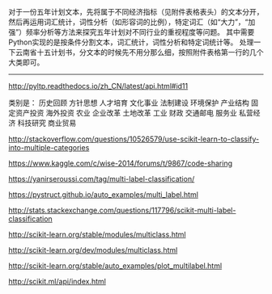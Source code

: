 

对于一份五年计划文本，先将属于不同经济指标（见附件表格表头）的文本分开，
然后再运用词汇统计，词性分析（如形容词的比例），特定词汇（如“大力”，“加强”）频率分析等方法来探究五年计划对不同行业的重视程度等问题。 
其中需要Python实现的是按条件分割文本，词汇统计，词性分析和特定词统计等。 
处理一下云南省十五计划书，分文本的时候先不用分那么细，按照附件表格第一行的几个大类即可。

---  
http://pyltp.readthedocs.io/zh_CN/latest/api.html#id11  


类别是：
历史回顾
方针思想
人才培育
文化事业
法制建设
环境保护
产业结构
固定资产投资
海外投资
农业
企业改革
土地改革
工业
财政
交通邮电
服务业
私营经济
科技研究
商业贸易

http://stackoverflow.com/questions/10526579/use-scikit-learn-to-classify-into-multiple-categories  

https://www.kaggle.com/c/wise-2014/forums/t/9867/code-sharing  

https://yanirseroussi.com/tag/multi-label-classification/  

https://pystruct.github.io/auto_examples/multi_label.html  

http://stats.stackexchange.com/questions/117796/scikit-multi-label-classification  

http://scikit-learn.org/stable/modules/multiclass.html  

http://scikit-learn.org/dev/modules/multiclass.html  

http://scikit-learn.org/stable/auto_examples/plot_multilabel.html  


http://scikit.ml/api/index.html
